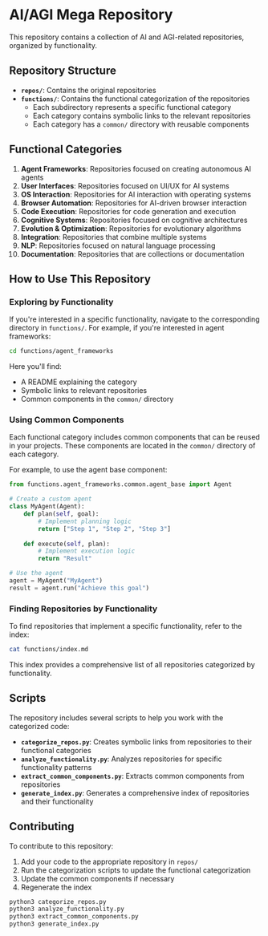 # AI/AGI Mega Repository

This repository contains a collection of AI and AGI-related repositories, organized by functionality.

## Repository Structure

- **`repos/`**: Contains the original repositories
- **`functions/`**: Contains the functional categorization of the repositories
  - Each subdirectory represents a specific functional category
  - Each category contains symbolic links to the relevant repositories
  - Each category has a `common/` directory with reusable components

## Functional Categories

1. **Agent Frameworks**: Repositories focused on creating autonomous AI agents
2. **User Interfaces**: Repositories focused on UI/UX for AI systems
3. **OS Interaction**: Repositories for AI interaction with operating systems
4. **Browser Automation**: Repositories for AI-driven browser interaction
5. **Code Execution**: Repositories for code generation and execution
6. **Cognitive Systems**: Repositories focused on cognitive architectures
7. **Evolution & Optimization**: Repositories for evolutionary algorithms
8. **Integration**: Repositories that combine multiple systems
9. **NLP**: Repositories focused on natural language processing
10. **Documentation**: Repositories that are collections or documentation

## How to Use This Repository

### Exploring by Functionality

If you're interested in a specific functionality, navigate to the corresponding directory in `functions/`. For example, if you're interested in agent frameworks:

```bash
cd functions/agent_frameworks
```

Here you'll find:
- A README explaining the category
- Symbolic links to relevant repositories
- Common components in the `common/` directory

### Using Common Components

Each functional category includes common components that can be reused in your projects. These components are located in the `common/` directory of each category.

For example, to use the agent base component:

```python
from functions.agent_frameworks.common.agent_base import Agent

# Create a custom agent
class MyAgent(Agent):
    def plan(self, goal):
        # Implement planning logic
        return ["Step 1", "Step 2", "Step 3"]
    
    def execute(self, plan):
        # Implement execution logic
        return "Result"

# Use the agent
agent = MyAgent("MyAgent")
result = agent.run("Achieve this goal")
```

### Finding Repositories by Functionality

To find repositories that implement a specific functionality, refer to the index:

```bash
cat functions/index.md
```

This index provides a comprehensive list of all repositories categorized by functionality.

## Scripts

The repository includes several scripts to help you work with the categorized code:

- **`categorize_repos.py`**: Creates symbolic links from repositories to their functional categories
- **`analyze_functionality.py`**: Analyzes repositories for specific functionality patterns
- **`extract_common_components.py`**: Extracts common components from repositories
- **`generate_index.py`**: Generates a comprehensive index of repositories and their functionality

## Contributing

To contribute to this repository:

1. Add your code to the appropriate repository in `repos/`
2. Run the categorization scripts to update the functional categorization
3. Update the common components if necessary
4. Regenerate the index

```bash
python3 categorize_repos.py
python3 analyze_functionality.py
python3 extract_common_components.py
python3 generate_index.py
```